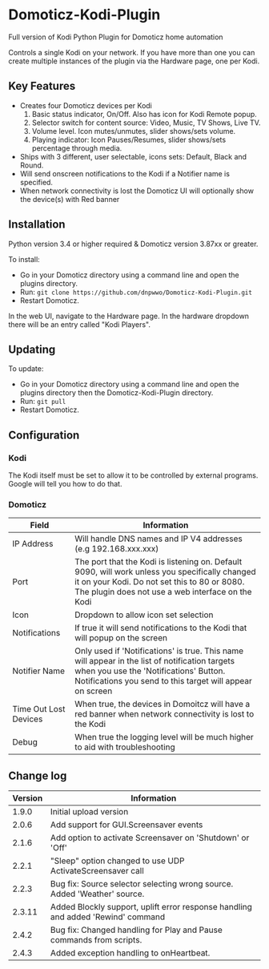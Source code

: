 # Domoticz-Kodi-Plugin
Full version of Kodi Python Plugin for Domoticz home automation

Controls a single Kodi on your network.  If you have more than one you can create multiple instances of the plugin via the Hardware page, one per Kodi.

## Key Features

* Creates four Domoticz devices per Kodi
  1. Basic status indicator, On/Off. Also has icon for Kodi Remote popup.
  2. Selector switch for content source: Video, Music, TV Shows, Live TV.
  3. Volume level.  Icon mutes/unmutes, slider shows/sets volume.
  4. Playing indicator: Icon Pauses/Resumes, slider shows/sets percentage through media.
* Ships with 3 different, user selectable, icons sets: Default, Black and Round.
* Will send onscreen notifications to the Kodi if a Notifier name is specified.
* When network connectivity is lost the Domoticz UI will optionally show the device(s) with Red banner

## Installation

Python version 3.4 or higher required & Domoticz version 3.87xx or greater.

To install:
* Go in your Domoticz directory using a command line and open the plugins directory.
* Run: ```git clone https://github.com/dnpwwo/Domoticz-Kodi-Plugin.git```
* Restart Domoticz.

In the web UI, navigate to the Hardware page.  In the hardware dropdown there will be an entry called "Kodi Players".

## Updating

To update:
* Go in your Domoticz directory using a command line and open the plugins directory then the Domoticz-Kodi-Plugin directory.
* Run: ```git pull```
* Restart Domoticz.

## Configuration

### Kodi

The Kodi itself must be set to allow it to be controlled by external programs. Google will tell you how to do that.

### Domoticz

| Field | Information|
| ----- | ---------- |
| IP Address | Will handle DNS names and IP V4 addresses (e.g 192.168.xxx.xxx) |
| Port | The port that the Kodi is listening on. Default 9090, will work unless you specifically changed it on your Kodi.  Do not set this to 80 or 8080. The plugin does not use a web interface on the Kodi |
| Icon | Dropdown to allow icon set selection |
| Notifications | If true it will send notifications to the Kodi that will popup on the screen |
| Notifier Name | Only used if 'Notifications' is true. This name will appear in the list of notification targets when you use the 'Notifications' Button. Notifications you send to this target will appear on screen |
| Time Out Lost Devices | When true, the devices in Domoitcz will have a red banner when network connectivity is lost to the Kodi |
| Debug | When true the logging level will be much higher to aid with troubleshooting |

## Change log

| Version | Information|
| ----- | ---------- |
| 1.9.0 | Initial upload version |
| 2.0.6 | Add support for GUI.Screensaver events |
| 2.1.6 | Add option to activate Screensaver on 'Shutdown' or 'Off' |
| 2.2.1 | "Sleep" option changed to use UDP ActivateScreensaver call |
| 2.2.3 | Bug fix: Source selector selecting wrong source. Added 'Weather' source. |
| 2.3.11 | Added Blockly support, uplift error response handling and added 'Rewind' command |
| 2.4.2 | Bug fix: Changed handling for Play and Pause commands from scripts. |
| 2.4.3 | Added exception handling to onHeartbeat. |
